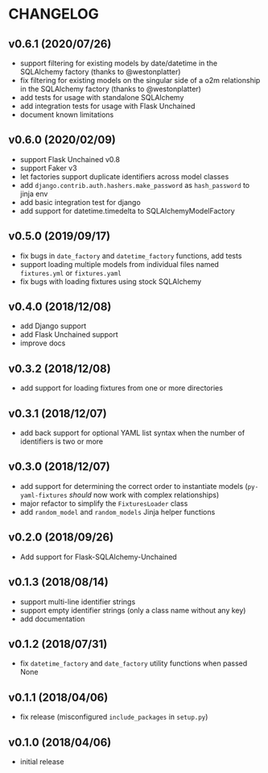 # CHANGELOG

## v0.6.1 (2020/07/26)

- support filtering for existing models by date/datetime in the SQLAlchemy factory (thanks to @westonplatter)
- fix filtering for existing models on the singular side of a o2m relationship in the SQLAlchemy factory (thanks to @westonplatter)
- add tests for usage with standalone SQLAlchemy
- add integration tests for usage with Flask Unchained
- document known limitations

## v0.6.0 (2020/02/09)

- support Flask Unchained v0.8
- support Faker v3
- let factories support duplicate identifiers across model classes
- add `django.contrib.auth.hashers.make_password` as `hash_password` to jinja env
- add basic integration test for django
- add support for datetime.timedelta to SQLAlchemyModelFactory

## v0.5.0 (2019/09/17)

- fix bugs in `date_factory` and `datetime_factory` functions, add tests
- support loading multiple models from individual files named `fixtures.yml` or `fixtures.yaml`
- fix bugs with loading fixtures using stock SQLAlchemy

## v0.4.0 (2018/12/08)

- add Django support
- add Flask Unchained support
- improve docs

## v0.3.2 (2018/12/08)

- add support for loading fixtures from one or more directories

## v0.3.1 (2018/12/07)

- add back support for optional YAML list syntax when the number of identifiers is two or more

## v0.3.0 (2018/12/07)

- add support for determining the correct order to instantiate models (`py-yaml-fixtures` *should* now work with complex relationships)
- major refactor to simplify the `FixturesLoader` class
- add `random_model` and `random_models` Jinja helper functions

## v0.2.0 (2018/09/26)

- Add support for Flask-SQLAlchemy-Unchained

## v0.1.3 (2018/08/14)

- support multi-line identifier strings
- support empty identifier strings (only a class name without any key)
- add documentation

## v0.1.2 (2018/07/31)

- fix `datetime_factory` and `date_factory` utility functions when passed None

## v0.1.1 (2018/04/06)

- fix release (misconfigured `include_packages` in `setup.py`)

## v0.1.0 (2018/04/06)

- initial release

